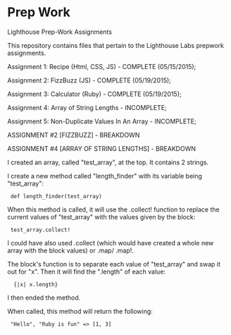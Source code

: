 # Prep Work
Lighthouse Prep-Work Assignments

This repository contains files that pertain to the Lighthouse Labs prepwork assignments.

Assignment 1: Recipe (Html, CSS, JS) - COMPLETE (05/15/2015);

Assignment 2: FizzBuzz (JS) - COMPLETE (05/19/2015);

Assignment 3: Calculator (Ruby) - COMPLETE (05/19/2015);

Assignment 4: Array of String Lengths - INCOMPLETE;

Assignment 5: Non-Duplicate Values In An Array - INCOMPLETE;


ASSIGNMENT #2 [FIZZBUZZ] - BREAKDOWN




ASSIGNMENT #4 [ARRAY OF STRING LENGTHS] - BREAKDOWN

I created an array, called "test_array", at the top. It contains 2 strings.

I create a new method called "length_finder" with its variable being "test_array":

     def length_finder(test_array)

When this method is called, it will use the .collect! function to replace the current values of "test_array" with the values given by the block:

     test_array.collect!

I could have also used .collect (which would have created a whole new array with the block values) or .map/ .map!.

The block's function is to separate each value of "test_array" and swap it out for "x". Then it will find the ".length" of each value:

      {|x| x.length}

I then ended the method.

When called, this method will return the following:

     "Hello", "Ruby is fun" => [1, 3]
